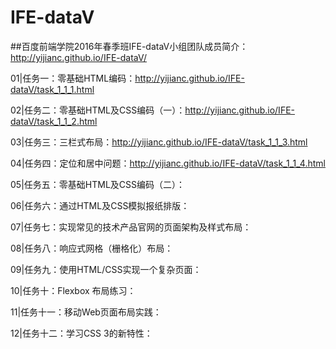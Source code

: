 ﻿# IFE-dataV

##百度前端学院2016年春季班IFE-dataV小组团队成员简介：http://yijianc.github.io/IFE-dataV/

01|任务一：零基础HTML编码：http://yijianc.github.io/IFE-dataV/task_1_1_1.html

02|任务二：零基础HTML及CSS编码（一）：http://yijianc.github.io/IFE-dataV/task_1_1_2.html

03|任务三：三栏式布局：http://yijianc.github.io/IFE-dataV/task_1_1_3.html

04|任务四：定位和居中问题：http://yijianc.github.io/IFE-dataV/task_1_1_4.html

05|任务五：零基础HTML及CSS编码（二）：

06|任务六：通过HTML及CSS模拟报纸排版：

07|任务七：实现常见的技术产品官网的页面架构及样式布局：

08|任务八：响应式网格（栅格化）布局：

09|任务九：使用HTML/CSS实现一个复杂页面：

10|任务十：Flexbox 布局练习：

11|任务十一：移动Web页面布局实践：

12|任务十二：学习CSS 3的新特性：
